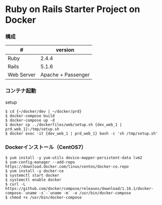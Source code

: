 # Ruby on Rails Starter Project on Docker

### 構成

|#  |version|
|---|---|
|Ruby|2.4.4|
|Rails|5.1.6|
|Web Server|Apache + Passenger|


### コンテナ起動

setup
```
$ cd {~/docker/dev | ~/docker/prd}
$ docker-compose build
$ docker-compose up -d
$ docker cp ../dockerfiles/web/setup.sh {dev_web_1 | prd_web_1}:/tmp/setup.sh
$ docker exec -it {dev_web_1 | prd_web_1} bash -c 'sh /tmp/setup.sh'
```


### Dockerインストール（CentOS7）

```
$ yum install -y yum-utils device-mapper-persistent-data lvm2
$ yum-config-manager --add-repo https://download.docker.com/linux/centos/docker-ce.repo
$ yum install -y docker-ce
$ systemctl start docker
$ systemctl enable docker
$ curl -L https://github.com/docker/compose/releases/download/1.16.1/docker-compose-`uname -s`-`uname -m` -o /usr/bin/docker-compose
$ chmod +x /usr/bin/docker-compose
```
